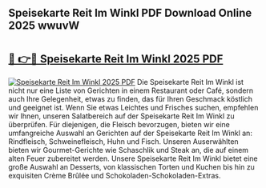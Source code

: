 ## Speisekarte Reit Im Winkl PDF Download Online 2025 wwuvW

# <h2><a href="http://gccei3.nevu.top/?p=Speisekarte+Reit+Im+Winkl">🔗 👉🔴 Speisekarte Reit Im Winkl 2025 PDF</a></h2>

[![Speisekarte Reit Im Winkl 2025 PDF](https://i.imgur.com/dBaPXMq.png)](http://gccei3.nevu.top/?p=Speisekarte+Reit+Im+Winkl)
Die Speisekarte Reit Im Winkl ist nicht nur eine Liste von Gerichten in einem Restaurant oder Café, sondern auch Ihre Gelegenheit, etwas zu finden, das für Ihren Geschmack köstlich und geeignet ist. Wenn Sie etwas Leichtes und Frisches suchen, empfehlen wir Ihnen, unseren Salatbereich auf der Speisekarte Reit Im Winkl zu überprüfen. Für diejenigen, die Fleisch bevorzugen, bieten wir eine umfangreiche Auswahl an Gerichten auf der Speisekarte Reit Im Winkl an: Rindfleisch, Schweinefleisch, Huhn und Fisch. Unseren Auserwählten bieten wir Gourmet-Gerichte wie Schaschlik und Steak an, die auf einem alten Feuer zubereitet werden. Unsere Speisekarte Reit Im Winkl bietet eine große Auswahl an Desserts, von klassischen Torten und Kuchen bis hin zu exquisiten Crème Brûlée und Schokoladen-Schokoladen-Extras.
